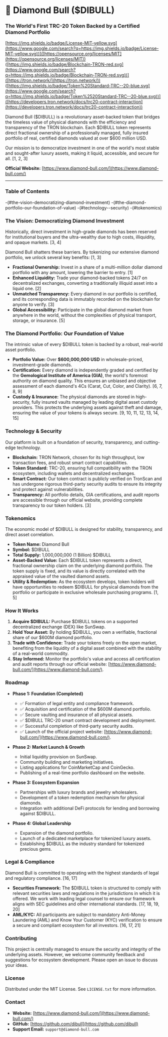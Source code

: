 # 💎 Diamond Bull ($DIBULL)

### The World's First TRC-20 Token Backed by a Certified Diamond Portfolio
[https://img.shields.io/badge/License-MIT-yellow.svg](https://www.google.com/search?q=https://img.shields.io/badge/License-MIT-yellow.svg))]([https://opensource.org/licenses/MIT](https://opensource.org/licenses/MIT))
([https://img.shields.io/badge/Blockchain-TRON-red.svg](https://www.google.com/search?q=https://img.shields.io/badge/Blockchain-TRON-red.svg))]([https://tron.network/](https://tron.network/))
([https://img.shields.io/badge/Token%20Standard-TRC--20-blue.svg](https://www.google.com/search?q=https://img.shields.io/badge/Token%2520Standard-TRC--20-blue.svg))]([https://developers.tron.network/docs/trc20-contract-interaction](https://developers.tron.network/docs/trc20-contract-interaction))
[](https://www.google.com/search?q=https://www.diamond-bull.com/security)

Diamond Bull ($DIBULL) is a revolutionary asset-backed token that bridges the timeless value of physical diamonds with the efficiency and transparency of the TRON blockchain. Each $DIBULL token represents direct fractional ownership of a professionally managed, fully insured portfolio of real, certified diamonds valued at over $600 million USD.

Our mission is to democratize investment in one of the world's most stable and sought-after luxury assets, making it liquid, accessible, and secure for all. [1, 2, 3]

**Official Website:** [https://www.diamond-bull.com/](https://www.diamond-bull.com/)

-----

### Table of Contents

-(\#the-vision-democratizing-diamond-investment)
-(\#the-diamond-portfolio-our-foundation-of-value)
-(\#technology--security)
-(\#tokenomics)

### The Vision: Democratizing Diamond Investment

Historically, direct investment in high-grade diamonds has been reserved for institutional buyers and the ultra-wealthy due to high costs, illiquidity, and opaque markets. [3, 4]

Diamond Bull shatters these barriers. By tokenizing our extensive diamond portfolio, we unlock several key benefits: [1, 3]

  * **Fractional Ownership:** Invest in a share of a multi-million dollar diamond portfolio with any amount, lowering the barrier to entry. [1]
  * **Enhanced Liquidity:** Trade your diamond-backed tokens 24/7 on decentralized exchanges, converting a traditionally illiquid asset into a liquid one. [2]
  * **Unmatched Transparency:** Every diamond in our portfolio is certified, and its corresponding data is immutably recorded on the blockchain for anyone to verify. [3]
  * **Global Accessibility:** Participate in the global diamond market from anywhere in the world, without the complexities of physical transport, storage, or insurance. [5]

### The Diamond Portfolio: Our Foundation of Value

The intrinsic value of every $DIBULL token is backed by a robust, real-world asset portfolio.

  * **Portfolio Value:** Over **$600,000,000 USD** in wholesale-priced, investment-grade diamonds.
  * **Certification:** Every diamond is independently graded and certified by the **Gemological Institute of America (GIA)**, the world's foremost authority on diamond quality. This ensures an unbiased and objective assessment of each diamond's 4Cs (Carat, Cut, Color, and Clarity). [6, 7, 8, 9]
  * **Custody & Insurance:** The physical diamonds are stored in high-security, fully insured vaults managed by leading digital asset custody providers. This protects the underlying assets against theft and damage, ensuring the value of your tokens is always secure. [9, 10, 11, 12, 13, 14, 15]

### Technology & Security

Our platform is built on a foundation of security, transparency, and cutting-edge technology.

  * **Blockchain:** TRON Network, chosen for its high throughput, low transaction fees, and robust smart contract capabilities.
  * **Token Standard:** TRC-20, ensuring full compatibility with the TRON ecosystem, including wallets and decentralized exchanges.
  * **Smart Contract:** Our token contract is publicly verified on TronScan and has undergone rigorous third-party security audits to ensure its integrity and protect against vulnerabilities.
  * **Transparency:** All portfolio details, GIA certifications, and audit reports are accessible through our official website, providing complete transparency to our token holders. [3]

### Tokenomics

The economic model of $DIBULL is designed for stability, transparency, and direct asset correlation.

  * **Token Name:** Diamond Bull
  * **Symbol:** $DIBULL
  * **Total Supply:** 1,000,000,000 (1 Billion) $DIBULL
  * **Asset-Backed Value:** Each $DIBULL token represents a direct, fractional ownership claim on the underlying diamond portfolio. The token supply is fixed, and its value is directly correlated with the appraised value of the vaulted diamond assets.
  * **Utility & Redemption:** As the ecosystem develops, token holders will have opportunities to redeem $DIBULL for physical diamonds from the portfolio or participate in exclusive wholesale purchasing programs. [1, 5]

### How It Works

1.  **Acquire $DIBULL:** Purchase $DIBULL tokens on a supported decentralized exchange (DEX) like SunSwap.
2.  **Hold Your Asset:** By holding $DIBULL, you own a verifiable, fractional share of our $600M diamond portfolio.
3.  **Trade with Confidence:** Trade your tokens freely on the open market, benefiting from the liquidity of a digital asset combined with the stability of a real-world commodity.
4.  **Stay Informed:** Monitor the portfolio's value and access all certification and audit reports through our official website: [https://www.diamond-bull.com/](https://www.diamond-bull.com/).

### Roadmap

  * **Phase 1: Foundation (Completed)**

      * ✅ Formation of legal entity and compliance framework.
      * ✅ Acquisition and certification of the $600M diamond portfolio.
      * ✅ Secure vaulting and insurance of all physical assets.
      * ✅ $DIBULL TRC-20 smart contract development and deployment.
      * ✅ Successful completion of third-party security audits.
      * ✅ Launch of the official project website: [https://www.diamond-bull.com/](https://www.diamond-bull.com/).

  * **Phase 2: Market Launch & Growth**

      * Initial liquidity provision on SunSwap.
      * Community building and marketing initiatives.
      * Listing applications for CoinMarketCap and CoinGecko.
      * Publishing of a real-time portfolio dashboard on the website.

  * **Phase 3: Ecosystem Expansion**

      * Partnerships with luxury brands and jewelry wholesalers.
      * Development of a token redemption mechanism for physical diamonds.
      * Integration with additional DeFi protocols for lending and borrowing against $DIBULL.

  * **Phase 4: Global Leadership**

      * Expansion of the diamond portfolio.
      * Launch of a dedicated marketplace for tokenized luxury assets.
      * Establishing $DIBULL as the industry standard for tokenized precious gems.

### Legal & Compliance

Diamond Bull is committed to operating with the highest standards of legal and regulatory compliance. [16, 17]

  * **Securities Framework:** The $DIBULL token is structured to comply with relevant securities laws and regulations in the jurisdictions in which it is offered. We work with leading legal counsel to ensure our framework aligns with SEC guidelines and other international standards. [17, 18, 19, 20]
  * **AML/KYC:** All participants are subject to mandatory Anti-Money Laundering (AML) and Know Your Customer (KYC) verification to ensure a secure and compliant ecosystem for all investors. [16, 17, 21]

### Contributing

This project is centrally managed to ensure the security and integrity of the underlying assets. However, we welcome community feedback and suggestions for ecosystem development. Please open an issue to discuss your ideas.

### License

Distributed under the MIT License. See `LICENSE.txt` for more information.

### Contact

  * **Website:** [https://www.diamond-bull.com/](https://www.diamond-bull.com/)
  * **GitHub:** [https://github.com/dibull](https://github.com/dibull)
  * **Support Email:** `support@diamond-bull.com`

